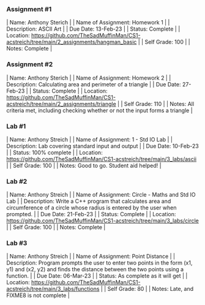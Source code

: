 ### Assignment #1

| Name: Anthony Sterich |
| Name of Assignment: Homework 1 |
| Description: ASCII Art |
| Due Date: 13-Feb-23 |
| Status: Complete |
| Location: https://github.com/TheSadMuffinMan/CS1-acstreich/tree/main/2_assignments/hangman_basic |
| Self Grade: 100 |
| Notes: Complete |

### Assignment #2

| Name: Anthony Sterich |
| Name of Assignment: Homework 2 |
| Description: Calculating area and perimeter of a triangle |
| Due Date: 27-Feb-23 |
| Status: Complete |
| Location: https://github.com/TheSadMuffinMan/CS1-acstreich/tree/main/2_assignments/triangle |
| Self Grade: 110 |
| Notes: All criteria met, including checking whether or not the input forms a triangle |

### Lab #1

| Name: Anthony Streich |
| Name of Assignment: 1 - Std IO Lab |
| Description: Lab covering standard input and output |
| Due Date: 10-Feb-23 |
| Status: 100% complete |
| Location: https://github.com/TheSadMuffinMan/CS1-acstreich/tree/main/3_labs/ascii |
| Self Grade: 100 |
| Notes: Good to go. Student aid helped! |

### Lab #2

| Name: Anthony Streich |
| Name of Assignment: Circle - Maths and Std IO Lab |
| Description: Write a C++ program that calculates area and circumference of a circle whose radius is entered by the user when prompted. |
| Due Date: 21-Feb-23 |
| Status: Complete |
| Location: https://github.com/TheSadMuffinMan/CS1-acstreich/tree/main/3_labs/circle |
| Self Grade: 100 |
| Notes: Complete |

### Lab #3

| Name: Anthony Streich |
| Name of Assignment: Point Distance |
| Description: Program prompts the user to enter two points in the form (x1, y1) and (x2, y2) and finds the distance between the two points using a function. |
| Due Date: 06-Mar-23 |
| Status: As complete as it will get |
| Location: https://github.com/TheSadMuffinMan/CS1-acstreich/tree/main/3_labs/functions |
| Self Grade: 80 |
| Notes: Late, and FIXME8 is not complete |
